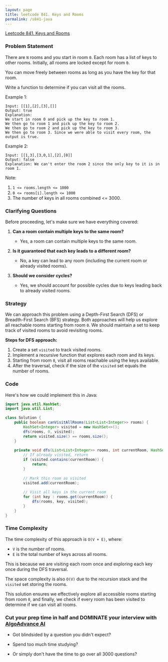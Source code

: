 ```yaml
---
layout: page
title: leetcode 841. Keys and Rooms
permalink: /s841-java
---
```

[Leetcode 841. Keys and Rooms](https://algoadvance.github.io/algoadvance/l841)
### Problem Statement

There are `N` rooms and you start in room `0`. Each room has a list of keys to other rooms. Initially, all rooms are locked except for room `0`.

You can move freely between rooms as long as you have the key for that room.

Write a function to determine if you can visit all the rooms.

Example 1:
```
Input: [[1],[2],[3],[]]
Output: true
Explanation: 
We start in room 0 and pick up the key to room 1.
We then go to room 1 and pick up the key to room 2.
We then go to room 2 and pick up the key to room 3.
We then go to room 3. Since we were able to visit every room, the output is true.
```

Example 2:
```
Input: [[1,3],[3,0,1],[2],[0]]
Output: false
Explanation: We can't enter the room 2 since the only key to it is in room 1.
```

Note:
1. `1 <= rooms.length <= 1000`
2. `0 <= rooms[i].length <= 1000`
3. The number of keys in all rooms combined <= 3000.

### Clarifying Questions

Before proceeding, let's make sure we have everything covered:

1. **Can a room contain multiple keys to the same room?**
   - Yes, a room can contain multiple keys to the same room.

2. **Is it guaranteed that each key leads to a different room?**
   - No, a key can lead to any room (including the current room or already visited rooms).

3. **Should we consider cycles?**
   - Yes, we should account for possible cycles due to keys leading back to already visited rooms.

### Strategy

We can approach this problem using a Depth-First Search (DFS) or Breadth-First Search (BFS) strategy. Both approaches will help us explore all reachable rooms starting from room `0`. We should maintain a set to keep track of visited rooms to avoid revisiting rooms.

**Steps for DFS approach:**
1. Create a set `visited` to track visited rooms.
2. Implement a recursive function that explores each room and its keys.
3. Starting from room `0`, visit all rooms reachable using the keys available.
4. After the traversal, check if the size of the `visited` set equals the number of rooms.

### Code

Here's how we could implement this in Java:

```java
import java.util.HashSet;
import java.util.List;

class Solution {
    public boolean canVisitAllRooms(List<List<Integer>> rooms) {
        HashSet<Integer> visited = new HashSet<>();
        dfs(rooms, 0, visited);
        return visited.size() == rooms.size();
    }
    
    private void dfs(List<List<Integer>> rooms, int currentRoom, HashSet<Integer> visited) {
        // If already visited, return
        if (visited.contains(currentRoom)) {
            return;
        }
        
        // Mark this room as visited
        visited.add(currentRoom);
        
        // Visit all keys in the current room
        for (int key : rooms.get(currentRoom)) {
            dfs(rooms, key, visited);
        }
    }
}
```

### Time Complexity

The time complexity of this approach is `O(V + E)`, where:
- `V` is the number of rooms.
- `E` is the total number of keys across all rooms.

This is because we are visiting each room once and exploring each key once during the DFS traversal.

The space complexity is also `O(V)` due to the recursion stack and the `visited` set storing the rooms.

This solution ensures we effectively explore all accessible rooms starting from room `0`, and finally, we check if every room has been visited to determine if we can visit all rooms.


### Cut your prep time in half and DOMINATE your interview with [AlgoAdvance AI](https://algoAdvance.com)

- Got blindsided by a question you didn't expect?

- Spend too much time studying?

- Or simply don't have the time to go over all 3000 questions?

